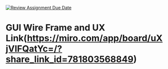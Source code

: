 [![Review Assignment Due Date](https://classroom.github.com/assets/deadline-readme-button-22041afd0340ce965d47ae6ef1cefeee28c7c493a6346c4f15d667ab976d596c.svg)](https://classroom.github.com/a/cqB80aKZ)

# GUI Wire Frame and UX Link(https://miro.com/app/board/uXjVIFQatYc=/?share_link_id=781803568849)
